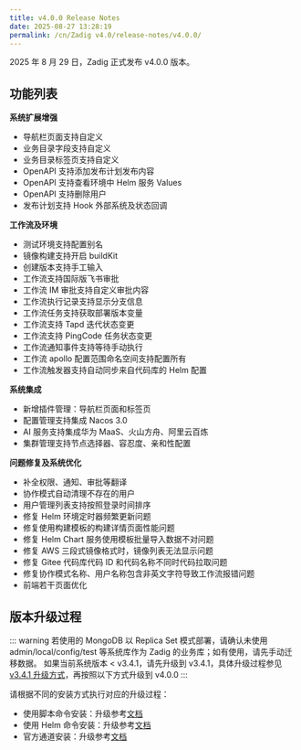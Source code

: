 ```yaml
---
title: v4.0.0 Release Notes
date: 2025-08-27 13:28:19
permalink: /cn/Zadig v4.0/release-notes/v4.0.0/
---
```


2025 年 8 月 29 日，Zadig 正式发布 v4.0.0 版本。

## 功能列表

**系统扩展增强**
- 导航栏页面支持自定义
- 业务目录字段支持自定义
- 业务目录标签页支持自定义
- OpenAPI 支持添加发布计划发布内容 
- OpenAPI 支持查看环境中 Helm 服务 Values
- OpenAPI 支持删除用户
- 发布计划支持 Hook 外部系统及状态回调

**工作流及环境**
- 测试环境支持配置别名
- 镜像构建支持开启 buildKit
- 创建版本支持手工输入
- 工作流支持国际版飞书审批
- 工作流 IM 审批支持自定义审批内容
- 工作流执行记录支持显示分支信息
- 工作流任务支持获取部署版本变量
- 工作流支持 Tapd 迭代状态变更
- 工作流支持 PingCode 任务状态变更
- 工作流通知事件支持等待手动执行
- 工作流 apollo 配置范围命名空间支持配置所有
- 工作流触发器支持自动同步来自代码库的 Helm 配置

**系统集成**
- 新增插件管理：导航栏页面和标签页
- 配置管理支持集成 Nacos 3.0 
- AI 服务支持集成华为 MaaS、火山方舟、阿里云百炼
- 集群管理支持节点选择器、容忍度、亲和性配置

**问题修复及系统优化**
- 补全权限、通知、审批等翻译
- 协作模式自动清理不存在的用户
- 用户管理列表支持按照登录时间排序
- 修复 Helm 环境定时器频繁更新问题
- 修复使用构建模板的构建详情页面性能问题
- 修复 Helm Chart 服务使用模板批量导入数据不对问题
- 修复 AWS 三段式镜像格式时，镜像列表无法显示问题
- 修复 Gitee 代码库代码 ID 和代码名称不同时代码拉取问题
- 修复协作模式名称、用户名称包含非英文字符导致工作流报错问题
- 前端若干页面优化


## 版本升级过程

::: warning
若使用的 MongoDB 以 Replica Set 模式部署，请确认未使用 admin/local/config/test 等系统库作为 Zadig 的业务库；如有使用，请先手动迁移数据。
如果当前系统版本 < v3.4.1，请先升级到 v3.4.1，具体升级过程参见 [v3.4.1 升级方式](/cn/Zadig%20v4.0/release-notes/v3.4.1/#版本升级过程)，再按照以下方式升级到 v4.0.0
:::

请根据不同的安装方式执行对应的升级过程：

- 使用脚本命令安装：升级参考[文档](/cn/Zadig%20v4.0/install/helm-deploy/#升级)
- 使用 Helm 命令安装：升级参考[文档](/cn/Zadig%20v4.0/install/helm-deploy/#升级)
- 官方通道安装：升级参考[文档](/cn/Zadig%20v4.0/stable/install/#升级)